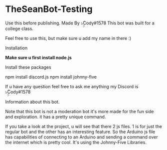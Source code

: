 # TheSeanBot-Testing
Use this before publishing.
Made By ๖ۣۣۜCody#1578
This bot was built for a college class. 

Feel free to use this, but make sure u add my name in there :)


Installation

**Make sure u first install node.js**

Install these packages 

npm install discord.js
npm install johnny-five

If u have any question feel free to ask me anything my Discord is ๖ۣۣۜCody#1578


Information about this bot.

Note that this bot is not a moderation bot it's more made for the fun side and exploration. it has a pretty unique command. 

If you take a look at the project, u will see that there 2 js files. 1 is for just the regular bot and the other has an interesting feature. So the Arduino js file has capabilities of connecting to an Arduino and sending a command over the internet which is pretty cool. It's using the Johnny-Five Libraries. 


